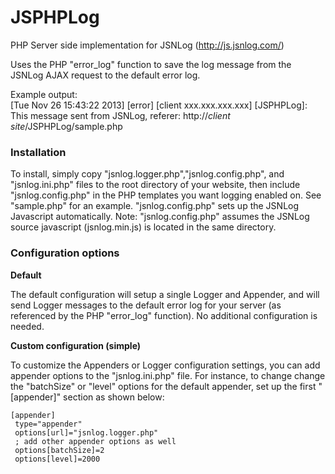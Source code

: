 JSPHPLog
========

PHP Server side implementation for JSNLog (http://js.jsnlog.com/)

Uses the PHP "error_log" function to save the log message from the JSNLog AJAX request to the default error log.

Example output:<br/>
[Tue Nov 26 15:43:22 2013] [error] [client xxx.xxx.xxx.xxx] [JSPHPLog]: This message sent from JSNLog, referer: http://*client site*/JSPHPLog/sample.php

<h3>Installation</h3>
  To install, simply copy "jsnlog.logger.php","jsnlog.config.php", and "jsnlog.ini.php" files to the root directory of your website, then include "jsnlog.config.php" in the PHP templates you want logging enabled on. See "sample.php" for an example. "jsnlog.config.php" sets up the JSNLog Javascript automatically.
  Note: "jsnlog.config.php" assumes the JSNLog source javascript (jsnlog.min.js) is located in the same directory.

<h3>Configuration options</h3>

  <p><b>Default</b></p>
  The default configuration will setup a single Logger and Appender, and will send Logger messages to the default error log for your server (as referenced by the PHP "error_log" function). No additional configuration is needed.
    
   <p><b>Custom configuration (simple)</b></p>
   To customize the Appenders or Logger configuration settings, you can add appender options to the "jsnlog.ini.php" file. For instance, to change change the "batchSize" or "level" options for the default appender, set up the first "[appender]" section as shown below: 

   ```
   [appender]
	type="appender"
	options[url]="jsnlog.logger.php"
	; add other appender options as well
	options[batchSize]=2
	options[level]=2000
   ```
    
  
